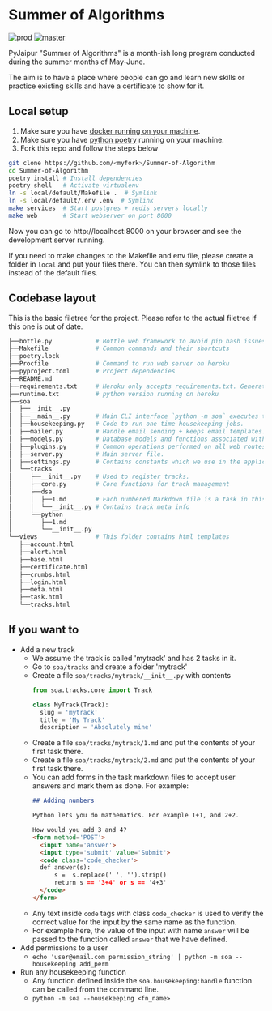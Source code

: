 # Summer of Algorithms

[![prod](https://img.shields.io/badge/prod-Production%20site-green)](https://soa.pyjaipur.org/) [![master](https://img.shields.io/badge/master-Development%20site-green)](https://pyj-soa-master.herokuapp.com)
 
PyJaipur "Summer of Algorithms" is a month-ish long program conducted during the summer months of May-June.

The aim is to have a place where people can go and learn new skills or practice existing skills and have a certificate to show for it.

## Local setup

1. Make sure you have [docker running on your machine](https://docs.docker.com/get-docker/).
2. Make sure you have [python poetry](https://python-poetry.org/) running on your machine.
3. Fork this repo and follow the steps below

```bash
git clone https://github.com/<myfork>/Summer-of-Algorithm
cd Summer-of-Algorithm
poetry install # Install dependencies
poetry shell   # Activate virtualenv
ln -s local/default/Makefile .  # Symlink
ln -s local/default/.env .env  # Symlink
make services  # Start postgres + redis servers locally
make web       # Start webserver on port 8000
```

Now you can go to http://localhost:8000 on your browser and see the development server running.

If you need to make changes to the Makefile and env file, please create a
folder in `local` and put your files there. You can then symlink to those files
instead of the default files.

## Codebase layout

This is the basic filetree for the project. Please refer to the actual filetree if this one is out of date.

```bash
├──bottle.py            # Bottle web framework to avoid pip hash issues.
├──Makefile             # Common commands and their shortcuts
├──poetry.lock
├──Procfile             # Command to run web server on heroku
├──pyproject.toml       # Project dependencies
├──README.md
├──requirements.txt     # Heroku only accepts requirements.txt. Generated using poetry export.
├──runtime.txt          # python version running on heroku
├──soa
│  ├──__init__.py
│  ├──__main__.py       # Main CLI interface `python -m soa` executes this file.
│  ├──housekeeping.py   # Code to run one time housekeeping jobs.
│  ├──mailer.py         # Handle email sending + keeps email templates.
│  ├──models.py         # Database models and functions associated with them.
│  ├──plugins.py        # Common operations performed on all web routes
│  ├──server.py         # Main server file.
│  ├──settings.py       # Contains constants which we use in the application
│  └──tracks
│     ├──__init__.py    # Used to register tracks.
│     ├──core.py        # Core functions for track management
│     ├──dsa
│     │  ├──1.md        # Each numbered Markdown file is a task in this track.
│     │  └──__init__.py # Contains track meta info
│     └──python
│        ├──1.md
│        └──__init__.py
└──views                # This folder contains html templates
   ├──account.html
   ├──alert.html
   ├──base.html
   ├──certificate.html
   ├──crumbs.html
   ├──login.html
   ├──meta.html
   ├──task.html
   └──tracks.html
```


## If you want to

- Add a new track
    - We assume the track is called 'mytrack' and has 2 tasks in it.
    - Go to `soa/tracks` and create a folder 'mytrack'
    - Create a file `soa/tracks/mytrack/__init__.py` with contents
      ```python
      from soa.tracks.core import Track

      class MyTrack(Track):
        slug = 'mytrack'
        title = 'My Track'
        description = 'Absolutely mine'
      ```
    - Create a file `soa/tracks/mytrack/1.md` and put the contents of your first task there.
    - Create a file `soa/tracks/mytrack/2.md` and put the contents of your first task there.
    - You can add forms in the task markdown files to accept user answers and mark them as done. For example:
      ```md
      ## Adding numbers

      Python lets you do mathematics. For example 1+1, and 2+2.

      How would you add 3 and 4?
      <form method='POST'>
        <input name='answer'>
        <input type='submit' value='Submit'>
        <code class='code_checker'>
        def answer(s):
            s =  s.replace(' ', '').strip()
            return s == '3+4' or s == '4+3'
        </code>
      </form>
      ```
    - Any text inside `code` tags with class `code_checker` is used to verify the correct value for the input by the same name as the function.
    - For example here, the value of the input with name `answer` will be passed to the function called `answer` that we have defined.
- Add permissions to a user
    - `echo 'user@email.com permission_string' | python -m soa --housekeeping add_perm`
- Run any housekeeping function
    - Any function defined inside the `soa.housekeeping:handle` function can be called from the command line.
    - `python -m soa --housekeeping <fn_name>`

